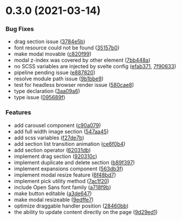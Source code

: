# 0.3.0 (2021-03-14)


### Bug Fixes

* drag section issue ([3784e5b](https://github.com/mutoe/cms-page-builder/commit/3784e5b1775ac33b15a42dbd710897c682496eb1))
* font resource could not be found ([35157b0](https://github.com/mutoe/cms-page-builder/commit/35157b043f69c5ae7befdba44c223d7fb6a3a25b))
* make modal movable ([c820f99](https://github.com/mutoe/cms-page-builder/commit/c820f9996c8729c1d25b69a80b0a883f4b9d1065))
* modal z-index was covered by other element ([7bb448a](https://github.com/mutoe/cms-page-builder/commit/7bb448aae0f127928b189167ab0cef1f39f0e077))
* no SCSS variables are injected by svelte config ([efab371](https://github.com/mutoe/cms-page-builder/commit/efab37105c39c381390716663f1bb9e7f271482f), [7f90633](https://github.com/mutoe/cms-page-builder/commit/7f9063380b9166b2388e0b7b1a01049a497928df))
* pipeline pending issue ([e887820](https://github.com/mutoe/cms-page-builder/commit/e88782060ecc9b235fc2d7a1eee8ef94de33a470))
* resolve module path issue ([9b1bbe9](https://github.com/mutoe/cms-page-builder/commit/9b1bbe981818bd4fd3db104dbb538447a59e4f76))
* test for headless browser render issue ([580cae8](https://github.com/mutoe/cms-page-builder/commit/580cae87b1d93280ee9c9f55116597dbb7ab1d27))
* type declaration ([3aa09a6](https://github.com/mutoe/cms-page-builder/commit/3aa09a683851baa5f0d3f076591526dab520567f))
* type issue ([095689f](https://github.com/mutoe/cms-page-builder/commit/095689f1403e2efbe9d78266f54d0fec7d32b5f0))


### Features

* add carousel component ([c90a079](https://github.com/mutoe/cms-page-builder/commit/c90a0790028492cc3c95ede0b7e561d79dfc385a))
* add full width image section ([547aa45](https://github.com/mutoe/cms-page-builder/commit/547aa452efe648305cc86d76dd0de7bb91f0d26c))
* add scss variables ([f27de7b](https://github.com/mutoe/cms-page-builder/commit/f27de7b98011c6bf431713fd04fec6a89875d783))
* add section list transition animation ([ce6f0b4](https://github.com/mutoe/cms-page-builder/commit/ce6f0b410c0527edc97f837d70318b632da5fcb2))
* add section operator ([62031db](https://github.com/mutoe/cms-page-builder/commit/62031db798365d95f9d013ee76bee4e36422959e))
* implement drag section ([920310c](https://github.com/mutoe/cms-page-builder/commit/920310c952d28f3d91ab2ca34cd723c6a0a453db))
* implement duplicate and delete section ([b89f397](https://github.com/mutoe/cms-page-builder/commit/b89f397ce30cde2b33484e3842d36678c1b2a33f))
* implement expansions component ([563db3f](https://github.com/mutoe/cms-page-builder/commit/563db3f8c69fbb70de66b4c338b38f3fcc45413d))
* implement modal resize feature ([6f48bd7](https://github.com/mutoe/cms-page-builder/commit/6f48bd79336c3c7c82694e50a14b5725b73d1319))
* implement pick utility method ([7ac1f20](https://github.com/mutoe/cms-page-builder/commit/7ac1f2009ae0a3113c6b764fbb739b6934152991))
* include Open Sans font family ([a718f9b](https://github.com/mutoe/cms-page-builder/commit/a718f9b694e5e311656dca42b36b48f1433dfb1c))
* make button editable ([a3de647](https://github.com/mutoe/cms-page-builder/commit/a3de647b10b73c3567e79cc74d48dcfb2cbeb083))
* make modal resizeable ([9edffe7](https://github.com/mutoe/cms-page-builder/commit/9edffe7cb9c03af6504f49cc490907ba64e80ad1))
* optimize draggable handler position ([28460bb](https://github.com/mutoe/cms-page-builder/commit/28460bb27668ca24d93405f2d46f14a58f848839))
* the ability to update content directly on the page ([9d29ed1](https://github.com/mutoe/cms-page-builder/commit/9d29ed16ed27dd977f719e19323e032788537d15))
